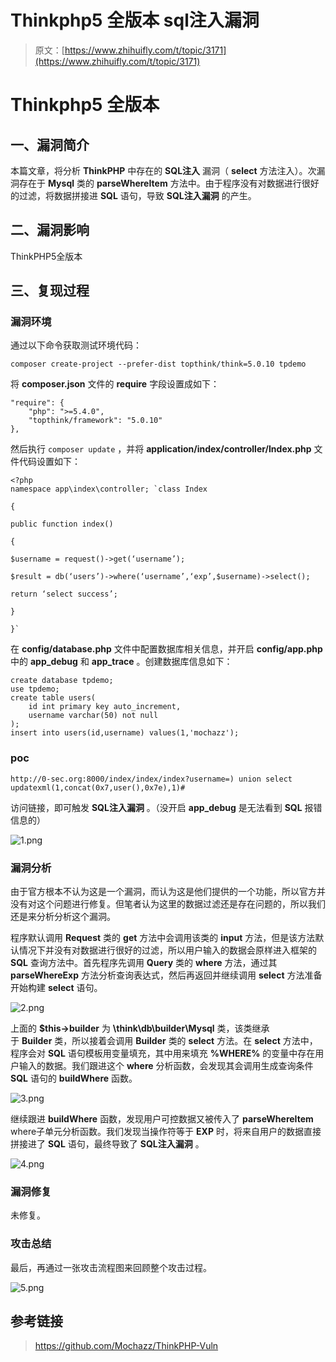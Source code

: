 # Thinkphp5 全版本 sql注入漏洞

> 原文：[https://www.zhihuifly.com/t/topic/3171](https://www.zhihuifly.com/t/topic/3171)

# Thinkphp5 全版本

## 一、漏洞简介

本篇文章，将分析 **ThinkPHP** 中存在的 **SQL注入** 漏洞（ **select** 方法注入）。次漏洞存在于 **Mysql** 类的 **parseWhereItem** 方法中。由于程序没有对数据进行很好的过滤，将数据拼接进 **SQL** 语句，导致 **SQL注入漏洞** 的产生。

## 二、漏洞影响

ThinkPHP5全版本

## 三、复现过程

### 漏洞环境

通过以下命令获取测试环境代码：

```
composer create-project --prefer-dist topthink/think=5.0.10 tpdemo 
```

将 **composer.json** 文件的 **require** 字段设置成如下：

```
"require": {
    "php": ">=5.4.0",
    "topthink/framework": "5.0.10"
}, 
```

然后执行 `composer update` ，并将 **application/index/controller/Index.php** 文件代码设置如下：

```
<?php
namespace app\index\controller; `class Index

{

public function index()

{

$username = request()->get(‘username’);

$result = db(‘users’)->where(‘username’,‘exp’,$username)->select();

return ‘select success’;

}

}` 
```

在 **config/database.php** 文件中配置数据库相关信息，并开启 **config/app.php** 中的 **app_debug** 和 **app_trace** 。创建数据库信息如下：

```
create database tpdemo;
use tpdemo;
create table users(
	id int primary key auto_increment,
	username varchar(50) not null
);
insert into users(id,username) values(1,'mochazz'); 
```

### poc

```
http://0-sec.org:8000/index/index/index?username=) union select updatexml(1,concat(0x7,user(),0x7e),1)# 
```

访问链接，即可触发 **SQL注入漏洞** 。（没开启 **app_debug** 是无法看到 **SQL** 报错信息的）

![1.png](img/ce792a457e97de4b049473dfa79a7ab6.png)

### 漏洞分析

由于官方根本不认为这是一个漏洞，而认为这是他们提供的一个功能，所以官方并没有对这个问题进行修复。但笔者认为这里的数据过滤还是存在问题的，所以我们还是来分析分析这个漏洞。

程序默认调用 **Request** 类的 **get** 方法中会调用该类的 **input** 方法，但是该方法默认情况下并没有对数据进行很好的过滤，所以用户输入的数据会原样进入框架的 **SQL** 查询方法中。首先程序先调用 **Query** 类的 **where** 方法，通过其 **parseWhereExp** 方法分析查询表达式，然后再返回并继续调用 **select** 方法准备开始构建 **select** 语句。

![2.png](img/a67390cd3f2be79ca2a830d57544bbec.png)

上面的 **$this->builder** 为 **\think\db\builder\Mysql** 类，该类继承于 **Builder** 类，所以接着会调用 **Builder** 类的 **select** 方法。在 **select** 方法中，程序会对 **SQL** 语句模板用变量填充，其中用来填充 **%WHERE%** 的变量中存在用户输入的数据。我们跟进这个 **where** 分析函数，会发现其会调用生成查询条件 **SQL** 语句的 **buildWhere** 函数。

![3.png](img/06ac855fc419c3f819c482649e22bde4.png)

继续跟进 **buildWhere** 函数，发现用户可控数据又被传入了 **parseWhereItem** where子单元分析函数。我们发现当操作符等于 **EXP** 时，将来自用户的数据直接拼接进了 **SQL** 语句，最终导致了 **SQL注入漏洞** 。

![4.png](img/4238200892e01782166284cc131204f1.png)

### 漏洞修复

未修复。

### 攻击总结

最后，再通过一张攻击流程图来回顾整个攻击过程。

![5.png](img/035feefd99d1e84018b652c386dc910b.png)

## 参考链接

> https://github.com/Mochazz/ThinkPHP-Vuln